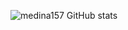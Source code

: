 ![medina157 GitHub stats](https://github-readme-stats.vercel.app/api?username=medina157&show_icons=true&theme=radical)
